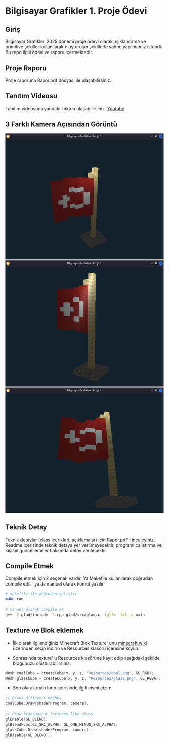 # Bilgisayar Grafikler 1. Proje Ödevi

## Giriş
Bilgisayar Grafikleri 2025 dönemi proje ödevi olarak, ışıklandırma ve primitive şekiller kullanılarak oluşturulan şekillerle sahne yapılmamız istendi. Bu repo ilgili ödevi ve raporu içermektedir.

## Proje Raporu
Proje raporuna Rapor.pdf dosyası ile ulaşabilirsiniz.

## Tanıtım Videosu
Tanıtım videosuna yandaki linkten ulaşabilirsiniz. [Youtube](https://youtu.be/NkjfP-tNsag)

## 3 Farklı Kamera Açısından Görüntü
![1. Kamera Açısı](SS/0.png)
![2. Kamera Açısı](SS/1.png)
![3. Kamera Açısı](SS/2.png)

## Teknik Detay
Teknik detaylar (class içerikleri, açıklamalar) için Rapor.pdf' i inceleyiniz. Readme içerisinde teknik detaya yer verilmeyecektir, programı çalıştırma ve kişisel güncellemeler hakkında detay verilecektir.

## Compile Etmek
Compile etmek için 2 seçenek vardır. Ya Makefile kullanılarak doğrudan compile edilir ya da manuel olarak komut yazılır.
```bash
# makefile ile doğrudan çalıştır
make run

# manuel olarak compile et
g++ -I glad/include  *.cpp glad/src/glad.c -lglfw -ldl -o main
```

## Texture ve Blok eklemek
- İlk olarak ilgilendiğiniz Minecraft Blok Texture' unu [minecraft.wiki](https://minecraft.wiki/w/Category:Block_textures) üzerinden seçip indirin ve Resources klasörü içerisine koyun.

- Sonrasında texture' u Resources klasörüne kayıt edip aşağıdaki şekilde bloğunuzu oluşturabilirsiniz:
```cpp
Mesh coalCube = createCube(x, y, z, "Resources/coal.png", GL_RGB);
Mesh glassCube = createCube(x, y, z, "Resources/glass.png", GL_RGBA);
```

- Son olarak main loop içerisinde ilgili cismi çizin:
```cpp
// Draws different meshes
coalCube.Draw(shaderProgram, camera);
		
// draw transparent textures like glass
glEnable(GL_BLEND);
glBlendFunc(GL_SRC_ALPHA, GL_ONE_MINUS_SRC_ALPHA);
glassCube.Draw(shaderProgram, camera);
glDisable(GL_BLEND);
```

